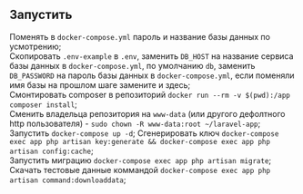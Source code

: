 ## Запустить
Поменять в `docker-compose.yml` пароль и название базы данных по усмотрению;  
Скопировать `.env-example` в `.env`, заменить `DB_HOST` на название сервиса базы данных в `docker-compose.yml`, по умолчанию `db`, заменить `DB_PASSWORD` на пароль базы данных в `docker-compose.yml`, если поменяли имя базы на прошлом шаге замените и здесь;   
Смонтировать composer в репозиторий `docker run --rm -v $(pwd):/app composer install`;  
Сменить владельца репозитория на `www-data` (или другого дефолтного http пользователя) - `sudo chown -R www-data:root ~/laravel-app`;  
Запустить `docker-compose up -d`;
Сгенерировать ключ `docker-compose exec app php artisan key:generate && docker-compose exec app php artisan config:cache`;  
Запустить миграцию `docker-compose exec app php artisan migrate`;  
Скачать тестовые данные коммандой `docker-compose exec app php artisan command:downloaddata`;  
